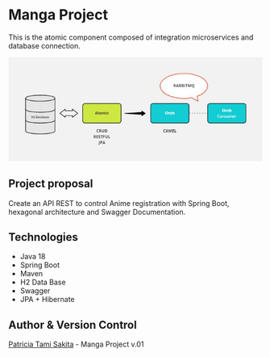 # Manga Project

This is the atomic component composed of integration microservices and database connection.

![alt text](https://github.com/tamisakita/anime-rest-api/blob/main/arquitetura.JPG "Arquitetura")

## Project proposal
Create an API REST to control Anime registration with Spring Boot, hexagonal architecture and Swagger Documentation.

## Technologies
 * Java 18
 * Spring Boot
 * Maven  
 * H2 Data Base
 * Swagger
 * JPA + Hibernate
 
 ## Author & Version Control
[Patricia Tami Sakita](https://github.com/tamisakita) - Manga Project v.01








